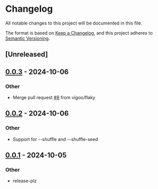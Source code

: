 # Changelog

All notable changes to this project will be documented in this file.

The format is based on [Keep a Changelog](https://keepachangelog.com/en/1.0.0/),
and this project adheres to [Semantic Versioning](https://semver.org/spec/v2.0.0.html).

## [Unreleased]

## [0.0.3](https://github.com/vigoo/test-r/compare/test-r-core-v0.0.2...test-r-core-v0.0.3) - 2024-10-06

### Other

- Merge pull request [#8](https://github.com/vigoo/test-r/pull/8) from vigoo/flaky

## [0.0.2](https://github.com/vigoo/test-r/compare/test-r-core-v0.0.1...test-r-core-v0.0.2) - 2024-10-06

### Other

- Support for --shuffle and --shuffle-seed

## [0.0.1](https://github.com/vigoo/test-r/releases/tag/test-r-core-v0.0.1) - 2024-10-05

### Other

- release-plz
